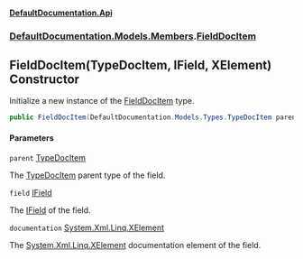 #### [DefaultDocumentation\.Api](../../../../index.md 'index')
### [DefaultDocumentation\.Models\.Members](../../../../index.md#DefaultDocumentation.Models.Members 'DefaultDocumentation\.Models\.Members').[FieldDocItem](index.md 'DefaultDocumentation\.Models\.Members\.FieldDocItem')

## FieldDocItem\(TypeDocItem, IField, XElement\) Constructor

Initialize a new instance of the [FieldDocItem](index.md 'DefaultDocumentation\.Models\.Members\.FieldDocItem') type\.

```csharp
public FieldDocItem(DefaultDocumentation.Models.Types.TypeDocItem parent, IField field, System.Xml.Linq.XElement? documentation);
```
#### Parameters

<a name='DefaultDocumentation.Models.Members.FieldDocItem.FieldDocItem(DefaultDocumentation.Models.Types.TypeDocItem,IField,System.Xml.Linq.XElement).parent'></a>

`parent` [TypeDocItem](../../Types/TypeDocItem/index.md 'DefaultDocumentation\.Models\.Types\.TypeDocItem')

The [TypeDocItem](../../Types/TypeDocItem/index.md 'DefaultDocumentation\.Models\.Types\.TypeDocItem') parent type of the field\.

<a name='DefaultDocumentation.Models.Members.FieldDocItem.FieldDocItem(DefaultDocumentation.Models.Types.TypeDocItem,IField,System.Xml.Linq.XElement).field'></a>

`field` [IField](https://github.com/icsharpcode/ILSpy 'ICSharpCode\.Decompiler\.TypeSystem\.IField')

The [IField](https://github.com/icsharpcode/ILSpy 'ICSharpCode\.Decompiler\.TypeSystem\.IField') of the field\.

<a name='DefaultDocumentation.Models.Members.FieldDocItem.FieldDocItem(DefaultDocumentation.Models.Types.TypeDocItem,IField,System.Xml.Linq.XElement).documentation'></a>

`documentation` [System\.Xml\.Linq\.XElement](https://learn.microsoft.com/en-us/dotnet/api/system.xml.linq.xelement 'System\.Xml\.Linq\.XElement')

The [System\.Xml\.Linq\.XElement](https://learn.microsoft.com/en-us/dotnet/api/system.xml.linq.xelement 'System\.Xml\.Linq\.XElement') documentation element of the field\.
